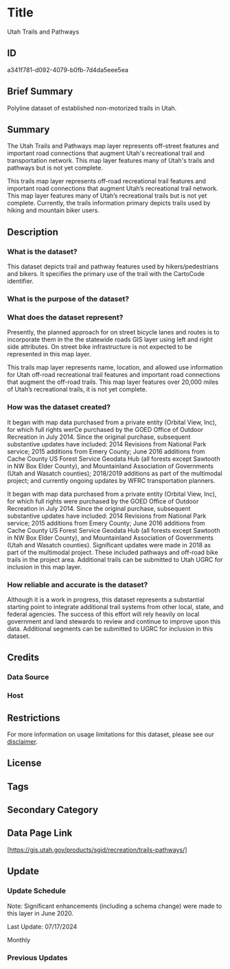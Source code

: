 # Title

Utah Trails and Pathways

## ID

a341f781-d092-4079-b0fb-7d4da5eee5ea

## Brief Summary

Polyline dataset of established non-motorized trails in Utah.

## Summary

The Utah Trails and Pathways map layer represents off-street features and important road connections that augment Utah's recreational trail and transportation network. This map layer features many of Utah's trails and pathways but is not yet complete.

This trails map layer represents off-road recreational trail features and important road connections that augment Utah’s recreational trail network. This map layer features many of Utah’s recreational trails but is not yet complete. Currently, the trails information primary depicts trails used by hiking and mountain biker users.

## Description

### What is the dataset?

This dataset depicts trail and pathway features used by hikers/pedestrians and bikers. It specifies the primary use of the trail with the CartoCode identifier.

### What is the purpose of the dataset?

### What does the dataset represent?

Presently, the planned approach for on street bicycle lanes and routes is to incorporate them in the the statewide roads GIS layer using left and right side attributes. On street bike infrastructure is not expected to be represented in this map layer.

This trails map layer represents name, location, and allowed use information for Utah off-road recreational trail features and important road connections that augment the off-road trails. This map layer features over 20,000 miles of Utah’s recreational trails, it is not yet complete.

### How was the dataset created?

It began with map data purchased from a private entity (Orbital View, Inc), for which full rights werCe purchased by the GOED Office of Outdoor Recreation in July 2014. Since the original purchase, subsequent substantive updates have included: 2014 Revisions from National Park service; 2015 additions from Emery County; June 2016 additions from Cache County US Forest Service Geodata Hub (all forests except Sawtooth in NW Box Elder County), and Mountainland Association of Governments (Utah and Wasatch counties); 2018/2019 additions as part of the multimodal project; and currently ongoing updates by WFRC transportation planners.

It began with map data purchased from a private entity (Orbital View, Inc), for which full rights were purchased by the GOED Office of Outdoor Recreation in July 2014. Since the original purchase, subsequent substantive updates have included: 2014 Revisions from National Park service; 2015 additions from Emery County; June 2016 additions from Cache County US Forest Service Geodata Hub (all forests except Sawtooth in NW Box Elder County), and Mountainland Association of Governments (Utah and Wasatch counties). Significant updates were made in 2018 as part of the multimodal project. These included pathways and off-road bike trails in the project area. Additional trails can be submitted to Utah UGRC for inclusion in this map layer.

### How reliable and accurate is the dataset?

Although it is a work in progress, this dataset represents a substantial starting point to integrate additional trail systems from other local, state, and federal agencies. The success of this effort will rely heavily on local government and land stewards to review and continue to improve upon this data. Additional segments can be submitted to UGRC for inclusion in this dataset.

## Credits

### Data Source

### Host

## Restrictions

For more information on usage limitations for this dataset, please see our [disclaimer](https://gis.utah.gov/documentation/policy/license/#disclaimer).

## License

## Tags

## Secondary Category

## Data Page Link

[https://gis.utah.gov/products/sgid/recreation/trails-pathways/]

## Update

### Update Schedule

Note: Significant enhancements (including a schema change) were made to this layer in June 2020.

Last Update: 07/17/2024

Monthly

### Previous Updates
